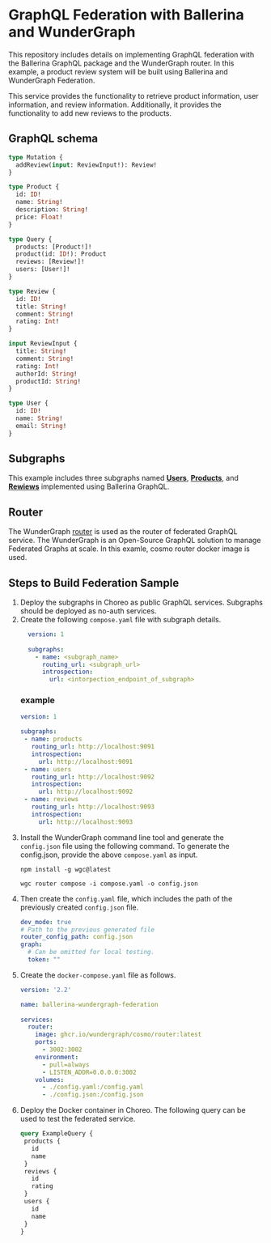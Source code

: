 # GraphQL Federation with Ballerina and WunderGraph
This repository includes details on implementing GraphQL federation with the Ballerina GraphQL package and the WunderGraph router. In this example, a product review system will be built using Ballerina and WunderGraph Federation.

This service provides the functionality to retrieve product information, user information, and review information. Additionally, it provides the functionality to add new reviews to the products.

## GraphQL schema
```graphql
type Mutation {
  addReview(input: ReviewInput!): Review!
}

type Product {
  id: ID!
  name: String!
  description: String!
  price: Float!
}

type Query {
  products: [Product!]!
  product(id: ID!): Product
  reviews: [Review!]!
  users: [User!]!
}

type Review {
  id: ID!
  title: String!
  comment: String!
  rating: Int!
}

input ReviewInput {
  title: String!
  comment: String!
  rating: Int!
  authorId: String!
  productId: String!
}

type User {
  id: ID!
  name: String!
  email: String!
}
```

## Subgraphs
This example includes three subgraphs named [**Users**](https://github.com/wunder-bal/ballerina-graphql-federation-users-subgraph), [**Products**](https://github.com/wunder-bal/ballerina-graphql-federation-products-subgraph), and [**Rewiews**](https://github.com/wunder-bal/ballerina-graphql-federation-reviews-subgraph) implemented using Ballerina GraphQL.

## Router
The WunderGraph [router](https://cosmo-docs.wundergraph.com/router/intro) is used as the router of federated GraphQL service. The WunderGraph is an Open-Source GraphQL solution to manage Federated Graphs at scale. In this examle, cosmo router docker image is used.

## Steps to Build Federation Sample
1. Deploy the subgraphs in Choreo as public GraphQL services. Subgraphs should be deployed as no-auth services.
2. Create the following `compose.yaml` file with subgraph details.
   ```yaml
     version: 1
     
     subgraphs:
       - name: <subgraph_name>
         routing_url: <subgraph_url>
         introspection:
           url: <intorpection_endpoint_of_subgraph>
   ```
   ### example
   ```yaml
   version: 1
   
   subgraphs:
    - name: products
      routing_url: http://localhost:9091
      introspection:
        url: http://localhost:9091
    - name: users
      routing_url: http://localhost:9092
      introspection:
        url: http://localhost:9092
    - name: reviews
      routing_url: http://localhost:9093
      introspection:
        url: http://localhost:9093
   ```
4. Install the WunderGraph command line tool and generate the `config.json` file using the following command. To generate the config.json, provide the above `compose.yaml` as input.
   ```shell
   npm install -g wgc@latest
   
   wgc router compose -i compose.yaml -o config.json
   ```
5. Then create the `config.yaml` file, which includes the path of the previously created `config.json` file.
   ```yaml
   dev_mode: true
   # Path to the previous generated file
   router_config_path: config.json
   graph:
     # Can be omitted for local testing.
     token: ""
   ```
6. Create the `docker-compose.yaml` file as follows.
   ```yaml
   version: '2.2'

   name: ballerina-wundergraph-federation
  
   services:
     router:
       image: ghcr.io/wundergraph/cosmo/router:latest
       ports:
         - 3002:3002
       environment:
         - pull=always
         - LISTEN_ADDR=0.0.0.0:3002
       volumes:
         - ./config.yaml:/config.yaml
         - ./config.json:/config.json
   ```
7. Deploy the Docker container in Choreo. The following query can be used to test the federated service.
   ```graphql
   query ExampleQuery {
    products {
      id
      name
    }
    reviews {
      id
      rating
    }
    users {
      id
      name
    }
   }
   ```
